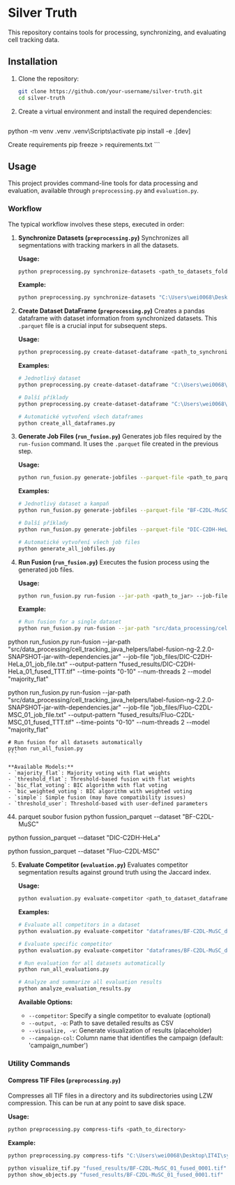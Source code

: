 # Silver Truth

This repository contains tools for processing, synchronizing, and evaluating cell tracking data.

## Installation

1.  Clone the repository:
    ```bash
    git clone https://github.com/your-username/silver-truth.git
    cd silver-truth
    ```

2.  Create a virtual environment and install the required dependencies:
    ```bash
   python -m venv .venv
   .venv\Scripts\activate
   pip install -e .[dev]
    
   Create requirements
   pip freeze > requirements.txt
    ```

## Usage

This project provides command-line tools for data processing and evaluation, available through `preprocessing.py` and `evaluation.py`.

### Workflow

The typical workflow involves these steps, executed in order:

1.  **Synchronize Datasets (`preprocessing.py`)**
    Synchronizes all segmentations with tracking markers in all the datasets.

    **Usage:**

    ```bash
    python preprocessing.py synchronize-datasets <path_to_datasets_folder> <path_to_output_directory>
    ```

    **Example:**

    ```bash
    python preprocessing.py synchronize-datasets "C:\Users\wei0068\Desktop\IT4I\inputs-2020-07" "C:\Users\wei0068\Desktop\IT4I\synchronized_data"
    ```

2.  **Create Dataset DataFrame (`preprocessing.py`)**
    Creates a pandas dataframe with dataset information from synchronized datasets. This `.parquet` file is a crucial input for subsequent steps.

    **Usage:**

    ```bash
    python preprocessing.py create-dataset-dataframe <path_to_synchronized_dataset_dir> --output_path <path_to_output_parquet_file>
    ```

    **Examples:**

    ```bash
    # Jednotlivý dataset
    python preprocessing.py create-dataset-dataframe "C:\Users\wei0068\Desktop\IT4I\synchronized_data\BF-C2DL-MuSC" --output_path "BF-C2DL-MuSC_dataset_dataframe.parquet"
    
    # Další příklady
    python preprocessing.py create-dataset-dataframe "C:\Users\wei0068\Desktop\IT4I\synchronized_data\DIC-C2DH-HeLa" --output_path "DIC-C2DH-HeLa_dataset_dataframe.parquet"
    
    # Automatické vytvoření všech dataframes
    python create_all_dataframes.py
    ```

3.  **Generate Job Files (`run_fusion.py`)**
    Generates job files required by the `run-fusion` command. It uses the `.parquet` file created in the previous step.

    **Usage:**

    ```bash
    python run_fusion.py generate-jobfiles --parquet-file <path_to_parquet_file> --campaign-number <campaign_number> --output-dir <output_directory>
    ```

    **Examples:**

    ```bash
    # Jednotlivý dataset a kampaň
    python run_fusion.py generate-jobfiles --parquet-file "BF-C2DL-MuSC_dataset_dataframe.parquet" --campaign-number "01" --output-dir "job_files"
    
    # Další příklady
    python run_fusion.py generate-jobfiles --parquet-file "DIC-C2DH-HeLa_dataset_dataframe.parquet" --campaign-number "02" --output-dir "job_files"
    
    # Automatické vytvoření všech job files
    python generate_all_jobfiles.py
    ```

4.  **Run Fusion (`run_fusion.py`)**
    Executes the fusion process using the generated job files.

    **Usage:**

    ```bash
    python run_fusion.py run-fusion --jar-path <path_to_jar> --job-file <path_to_job_file> --output-pattern <output_pattern> --time-points <time_points> --num-threads <num_threads> --model <model> [OPTIONS]
    ```

    **Example:**

    ```bash
    # Run fusion for a single dataset
    python run_fusion.py run-fusion --jar-path "src/data_processing/cell_tracking_java_helpers/label-fusion-ng-2.2.0-SNAPSHOT-jar-with-dependencies.jar" --job-file "job_files/BF-C2DL-MuSC_01_job_file.txt" --output-pattern "fused_results/BF-C2DL-MuSC_01_fused_TTTT.tif" --time-points "0-61" --num-threads 2 --model "majority_flat"

   python run_fusion.py run-fusion --jar-path "src/data_processing/cell_tracking_java_helpers/label-fusion-ng-2.2.0-SNAPSHOT-jar-with-dependencies.jar" --job-file "job_files/DIC-C2DH-HeLa_01_job_file.txt" --output-pattern "fused_results/DIC-C2DH-HeLa_01_fused_TTT.tif" --time-points "0-10" --num-threads 2 --model "majority_flat"

   python run_fusion.py run-fusion --jar-path "src/data_processing/cell_tracking_java_helpers/label-fusion-ng-2.2.0-SNAPSHOT-jar-with-dependencies.jar" --job-file "job_files/Fluo-C2DL-MSC_01_job_file.txt" --output-pattern "fused_results/Fluo-C2DL-MSC_01_fused_TTT.tif" --time-points "0-10" --num-threads 2 --model "majority_flat"

    
    # Run fusion for all datasets automatically
    python run_all_fusion.py
    ```

    **Available Models:**
    - `majority_flat`: Majority voting with flat weights
    - `threshold_flat`: Threshold-based fusion with flat weights
    - `bic_flat_voting`: BIC algorithm with flat voting
    - `bic_weighted_voting`: BIC algorithm with weighted voting
    - `simple`: Simple fusion (may have compatibility issues)
    - `threshold_user`: Threshold-based with user-defined parameters


44. parquet soubor fusion
python fussion_parquet --dataset "BF-C2DL-MuSC"

python fussion_parquet --dataset "DIC-C2DH-HeLa"

python fussion_parquet --dataset "Fluo-C2DL-MSC"


5.  **Evaluate Competitor (`evaluation.py`)**
    Evaluates competitor segmentation results against ground truth using the Jaccard index.

    **Usage:**

    ```bash
    python evaluation.py evaluate-competitor <path_to_dataset_dataframe> [OPTIONS]
    ```

    **Examples:**

    ```bash
    # Evaluate all competitors in a dataset
    python evaluation.py evaluate-competitor "dataframes/BF-C2DL-MuSC_dataset_dataframe_with_fused.parquet" --output "evaluation_results_BF-C2DL-MuSC.csv"
    
    # Evaluate specific competitor
    python evaluation.py evaluate-competitor "dataframes/BF-C2DL-MuSC_dataset_dataframe.parquet" --competitor "MU-Lux-CZ" --output "evaluation_results_BF-C2DL-MuSC_MU-Lux-CZ.csv"
    
    # Run evaluation for all datasets automatically
    python run_all_evaluations.py
    
    # Analyze and summarize all evaluation results
    python analyze_evaluation_results.py
    ```

    **Available Options:**
    - `--competitor`: Specify a single competitor to evaluate (optional)
    - `--output, -o`: Path to save detailed results as CSV
    - `--visualize, -v`: Generate visualization of results (placeholder)
    - `--campaign-col`: Column name that identifies the campaign (default: 'campaign_number')

### Utility Commands

#### Compress TIF Files (`preprocessing.py`)

Compresses all TIF files in a directory and its subdirectories using LZW compression. This can be run at any point to save disk space.

**Usage:**

```bash
python preprocessing.py compress-tifs <path_to_directory>
```

**Example:**

```bash
python preprocessing.py compress-tifs "C:\Users\wei0068\Desktop\IT4I\synchronized_data"

python visualize_tif.py "fused_results/BF-C2DL-MuSC_01_fused_0001.tif"
python show_objects.py "fused_results/BF-C2DL-MuSC_01_fused_0001.tif"
```

